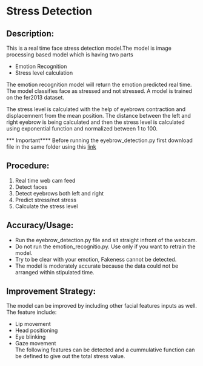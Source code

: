# Stress Detection
## Description:
This is a real time face stress detection model.The model is image processing based model which is having two parts
- Emotion Recognition
- Stress level calculation  

The emotion recognition model will return the emotion predicted real time. The model classifies face as stressed and not stressed.
A model is trained on the fer2013 dataset.  

The stress level is calculated with the help of eyebrows contraction and displacemnent from the mean position. The distance between the 
left and right eyebrow is being calculated and then the stress level is calculated using exponential function and normalized between 1 to 100.  

*** Important****
Before running the eyebrow_detection.py first download file in the same folder using this [link](https://github.com/davisking/dlib-models/blob/master/shape_predictor_68_face_landmarks.dat.bz2)


## Procedure:
1. Real time web cam feed
2. Detect faces
3. Detect eyebrows both left and right
4. Predict stress/not stress
5. Calculate the stress level  

## Accuracy/Usage:
- Run the eyebrow_detection.py file and sit straight infront of the webcam. 
- Do not run the emotion_recognitio.py. Use only if you want to retrain the model.
- Try to be clear with your emotion, Fakeness cannot be detected.
- The model is moderately accurate because the data could not be arranged within stipulated time.  

## Improvement Strategy:
The model can be improved by including other facial features inputs as well. The feature include:
- Lip movement
- Head positioning
- Eye blinking
- Gaze movement  
The following features can be detected and a cummulative function can be defined to give out the total stress value.

